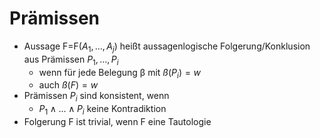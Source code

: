 # Prämissen
+ Aussage F=F($A_1,...,A_j$) heißt aussagenlogische Folgerung/Konklusion aus Prämissen $P_1,...,P_i$
	+ wenn für jede Belegung β mit $ß(P_i)=w$ 
	+ auch $ß(F)=w$
+ Prämissen $P_i$ sind konsistent, wenn
	+ $P_1∧...∧P_i$ keine Kontradiktion
+ Folgerung F ist trivial, wenn F eine Tautologie